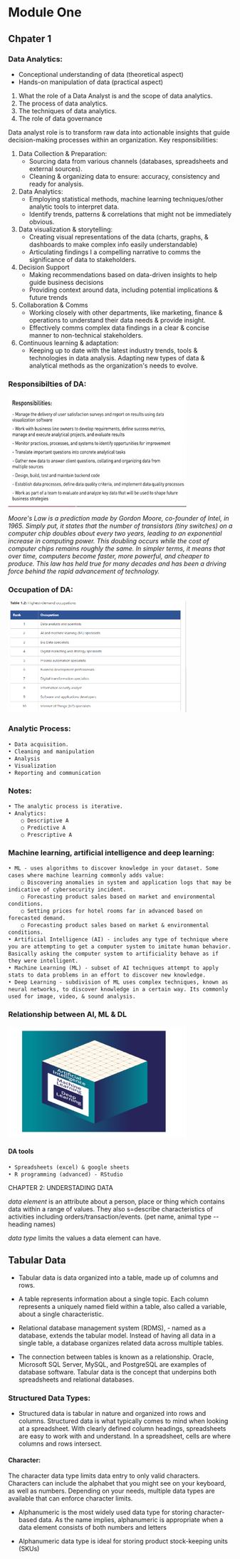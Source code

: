 # Module One

## Chpater 1

### Data Analytics:
* Conceptional understanding of data (theoretical aspect)
* Hands-on manipulation of data (practical aspect)

1. What the role of a Data Analyst is and the scope of data analytics.
2. The process of data analytics. 
3. The techniques of data analytics.
4. The role of data governance

Data analyst role is to transform raw data into actionable insights that guide decision-making processes within an organization. Key responsibilities:

1. Data Collection & Preparation:
    * Sourcing data from various channels (databases, spreadsheets and external sources).
    *  Cleaning & organizing data to ensure: accuracy, consistency and ready for analysis.
2. Data Analytics:
    *  Employing statistical methods, machine learning techniques/other analytic tools to interpret data.
    *  Identify trends, patterns & correlations that might not be immediately obvious.
3. Data visualization & storytelling:
    *  Creating visual representations of the data (charts, graphs, & dashboards to make complex info easily understandable)
    *  Articulating findings I a compelling narrative to comms the significance of data to stakeholders.
4. Decision Support
    *  Making recommendations based on data-driven insights to help guide business decisions
    *  Providing context around data, including potential implications & future trends
5. Collaboration & Comms
    *  Working closely with other departments, like marketing, finance & operations to understand their data needs & provide insight.
    *  Effectively comms complex data findings in a clear & concise manner to non-technical stakeholders.
6. Continuous learning & adaptation:
    *  Keeping up to date with the latest industry trends, tools & technologies in data analysis.
Adapting new types of data & analytical methods as the organization's needs to evolve.


### Responsibilties of DA: 

<img src="/Data_Analytics/Module_1/respos_da.png" width="400" height="250">

*Moore's Law* _is a prediction made by Gordon Moore, co-founder of Intel, in 1965. Simply put, it states that the number of transistors (tiny switches) on a computer chip doubles about every two years, leading to an exponential increase in computing power. This doubling occurs while the cost of computer chips remains roughly the same. In simpler terms, it means that over time, computers become faster, more powerful, and cheaper to produce. This law has held true for many decades and has been a driving force behind the rapid advancement of technology._ 

### Occupation of DA: 

<img src="/Data_Analytics/Module_1/job_da.png" width="400" height="250">

### Analytic Process:

    • Data acquisition.
    • Cleaning and manipulation
    • Analysis
    • Visualization
    • Reporting and communication

### Notes:

    • The analytic process is iterative.
    • Analytics:
        ○ Descriptive A
        ○ Predictive A
        ○ Prescriptive A

### Machine learning, artificial intelligence and deep learning:

    • ML - uses algorithms to discover knowledge in your dataset. Some cases where machine learning commonly adds value:
        ○ Discovering anomalies in system and application logs that may be indicative of cybersecurity incident.
        ○ Forecasting product sales based on market and environmental conditions.
        ○ Setting prices for hotel rooms far in advanced based on forecasted demand.
        ○ Forecasting product sales based on market & environmental conditions.
    • Artificial Intelligence (AI) - includes any type of technique where you are attempting to get a computer system to imitate human behavior. Basically asking the computer system to artificiality behave as if they were intelligent.
    • Machine Learning (ML) - subset of AI techniques attempt to apply stats to data problems in an effort to discover new knowledge. 
    • Deep Learning - subdivision of ML uses complex techniques, known as neural networks, to discover knowledge in a certain way. Its commonly used for image, video, & sound analysis.

### Relationship between AI, ML & DL

<img src="/Data_Analytics/Module_1/relationship_ai.png" width="400" height="250">

#### DA tools
    • Spreadsheets (excel) & google sheets
    • R programming (advanced) - RStudio

CHAPTER 2: UNDERSTADING DATA

*data element* is an attribute about a person, place or thing which contains data within a range of values. They also s=describe characteristics of activities including orders/transaction/events. (pet name, animal type -- heading names)

*data type* limits the values a data element can have.

## Tabular Data

* Tabular data is data organized into a table, made up of columns and rows. 

* A table represents information about a single topic. Each column represents a uniquely named field within a table, also called a variable, about a single characteristic.

* Relational database management system (RDMS), - named as a database, extends the tabular model. Instead of having all data in a single table, a database organizes related data across multiple tables.

* The connection between tables is known as a relationship. Oracle, Microsoft SQL Server, MySQL, and PostgreSQL are examples of database software. Tabular data is the concept that underpins both spreadsheets and relational databases.

### Structured Data Types:

* Structured data is tabular in nature and organized into rows and columns. Structured data is what typically comes to mind when looking at a spreadsheet. With clearly defined column headings, spreadsheets are easy to work with and understand. In a spreadsheet, cells are where columns and rows intersect.

#### Character:

The character data type limits data entry to only valid characters. Characters can include the alphabet that you might see on your keyboard, as well as numbers. Depending on your needs, multiple data types are available that can enforce character limits.

* Alphanumeric is the most widely used data type for storing character-based data. As the name implies, alphanumeric is appropriate when a data element consists of both numbers and letters

* Alphanumeric data type is ideal for storing product stock-keeping units (SKUs)

